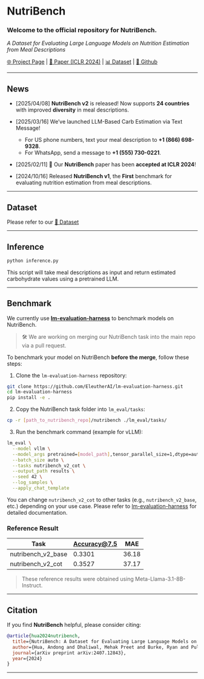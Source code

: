
# NutriBench

### Welcome to the official repository for NutriBench.
_A Dataset for Evaluating Large Language Models on Nutrition Estimation from Meal Descriptions_

[🌐 Project Page](https://mehak126.github.io/nutribench.html) | [📝 Paper (ICLR 2024)](https://arxiv.org/abs/2407.12843) | [📊 Dataset](https://huggingface.co/datasets/dongx1997/NutriBench) | [🔗 Github](https://github.com/DongXzz/NutriBench)

---

## News

- [2025/04/08] **NutriBench v2** is released! Now supports **24 countries** with improved **diversity** in meal descriptions.

- [2025/03/16] We’ve launched LLM-Based Carb Estimation via Text Message!  
  - For US phone numbers, text your meal description to **+1 (866) 698-9328**.  
  - For WhatsApp, send a message to **+1 (555) 730-0221**.
  
- [2025/02/11] 🎉 Our **NutriBench** paper has been **accepted at ICLR 2024**!

- [2024/10/16] Released **NutriBench v1**, the **First** benchmark for evaluating nutrition estimation from meal descriptions.  

---

## Dataset

Please refer to our [🔗 Dataset](https://huggingface.co/datasets/dongx1997/NutriBench)

---

## Inference

```bash
python inference.py
```

This script will take meal descriptions as input and return estimated carbohydrate values using a pretrained LLM.


---

## Benchmark

We currently use [**lm-evaluation-harness**](https://github.com/EleutherAI/lm-evaluation-harness) to benchmark models on NutriBench.

> 🛠️ We are working on merging our NutriBench task into the main repo via a pull request.

To benchmark your model on NutriBench **before the merge**, follow these steps:

1. Clone the `lm-evaluation-harness` repository:

```bash
git clone https://github.com/EleutherAI/lm-evaluation-harness.git
cd lm-evaluation-harness
pip install -e .
```

2. Copy the NutriBench task folder into `lm_eval/tasks`:

```bash
cp -r [path_to_nutribench_repo]/nutribench ./lm_eval/tasks/
```

3. Run the benchmark command (example for vLLM):

```bash
lm_eval \
  --model vllm \
  --model_args pretrained=[model_path],tensor_parallel_size=1,dtype=auto,gpu_memory_utilization=0.8,data_parallel_size=1 \
  --batch_size auto \
  --tasks nutribench_v2_cot \
  --output_path results \
  --seed 42 \
  --log_samples \
  --apply_chat_template
```

You can change `nutribench_v2_cot` to other tasks (e.g., `nutribench_v2_base`, etc.) depending on your use case. Please refer to [lm-evaluation-harness](https://github.com/EleutherAI/lm-evaluation-harness) for detailed documentation.


### Reference Result

| Task                | Accuracy@7.5 | MAE     |
|---------------------|--------------|-------------|
| nutribench_v2_base  | 0.3301       | 36.18       |
| nutribench_v2_cot  | 0.3527       | 37.17       |

> These reference results were obtained using Meta-Llama-3.1-8B-Instruct.

---

## Citation

If you find **NutriBench** helpful, please consider citing:

```bibtex
@article{hua2024nutribench,
  title={NutriBench: A Dataset for Evaluating Large Language Models on Nutrition Estimation from Meal Descriptions},
  author={Hua, Andong and Dhaliwal, Mehak Preet and Burke, Ryan and Pullela, Laya and Qin, Yao},
  journal={arXiv preprint arXiv:2407.12843},
  year={2024}
}
```

---